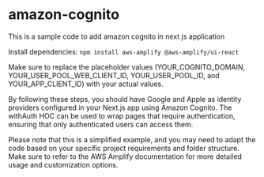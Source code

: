 # amazon-cognito
This is a sample code to add amazon cognito in next js application

Install dependencies:
```npm install aws-amplify @aws-amplify/ui-react```

Make sure to replace the placeholder values (YOUR_COGNITO_DOMAIN, YOUR_USER_POOL_WEB_CLIENT_ID, YOUR_USER_POOL_ID, and YOUR_APP_CLIENT_ID) with your actual values.

By following these steps, you should have Google and Apple as identity providers configured in your Next.js app using Amazon Cognito. The withAuth HOC can be used to wrap pages that require authentication, ensuring that only authenticated users can access them.

Please note that this is a simplified example, and you may need to adapt the code based on your specific project requirements and folder structure. Make sure to refer to the AWS Amplify documentation for more detailed usage and customization options.

